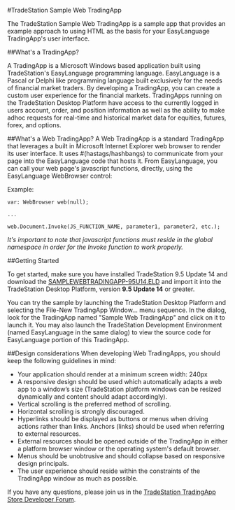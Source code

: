 #TradeStation Sample Web TradingApp

The TradeStation Sample Web TradingApp is a sample app that provides an example approach to using HTML as the basis for your EasyLanguage TradingApp's user interface.


##What's a TradingApp?

A TradingApp is a Microsoft Windows based application built using TradeStation's EasyLanguage programming language. EasyLanguage is a Pascal or Delphi like programming language built exclusively for the needs of financial market traders. By developing a TradingApp, you can create a custom user experience for the financial markets. TradingApps running on the TradeStation Desktop Platform have access to the currently logged in users account, order, and position information as well as the ability to make adhoc requests for real-time and historical market data for equities, futures, forex, and options.

##What's a Web TradingApp?
A Web TradingApp is a standard TradingApp that leverages a built in Microsoft Internet Explorer web browser to render its user interface. It uses #(hastags/hashbangs) to communicate from your page into the EasyLanguage code that hosts it. From EasyLanguage, you can call your web page's javascript functions, directly, using the EasyLanguage WebBrowser control:

Example:

    var: WebBrowser web(null);

    ...

    web.Document.Invoke(JS_FUNCTION_NAME, parameter1, parameter2, etc.);

*It's important to note that javascript functions must reside in the global namespace in order for the Invoke function to work properly.*

##Getting Started

To get started, make sure you have installed TradeStation 9.5 Update 14 and download the [SAMPLEWEBTRADINGAPP-95U14.ELD](https://github.com/frankts/tradestation-web-tradingapp-sample/blob/master/SAMPLEWEBTRADINGAPP-95U14.ELD?raw=true) and import it into the TradeStation Desktop Platform, version **9.5 Update 14** or greater.

You can try the sample by launching the TradeStation Desktop Platform and selecting the File-New TradingApp Window... menu sequence. In the dialog, look for the TradingApp named "Sample Web TradingApp" and click on it to launch it. You may also launch the TradeStation Development Environment (named EasyLanguage in the same dialog) to view the source code for EasyLanguage portion of this TradingApp.

##Design considerations
When developing Web TradingApps, you should keep the following guidelines in mind:

- Your application should render at a minimum screen width: 240px
- A responsive design should be used which automatically adapts a web app to a window’s size
(TradeStation platform windows can be resized dynamically and content should adapt accordingly).
- Vertical scrolling is the preferred method of scrolling.
- Horizontal scrolling is strongly discouraged.
- Hyperlinks should be displayed as buttons or menus when driving actions rather than links. Anchors (links) should be used when referring to external resources.
- External resources should be opened outside of the TradingApp in either a platform browser
window or the operating system's default browser.
- Menus should be unobtrusive and should collapse based on responsive design principals.
- The user experience should reside within the constraints of the TradingApp window as much as possible.

If you have any questions, please join us in the [TradeStation TradingApp Store Developer Forum](https://community.tradestation.com/Discussions/Forum.aspx?Forum_ID=252).
